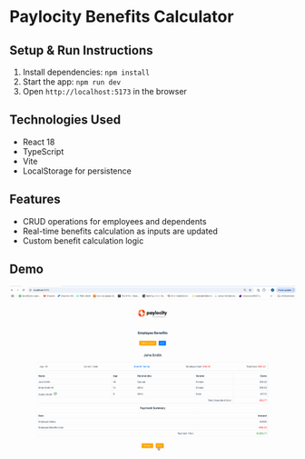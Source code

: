 # Paylocity Benefits Calculator

## Setup & Run Instructions

1. Install dependencies: `npm install`
2. Start the app: `npm run dev`
3. Open `http://localhost:5173` in the browser

## Technologies Used

- React 18
- TypeScript
- Vite
- LocalStorage for persistence

## Features

- CRUD operations for employees and dependents
- Real-time benefits calculation as inputs are updated
- Custom benefit calculation logic

## Demo

![GIF Demo](assets/recording.gif)

